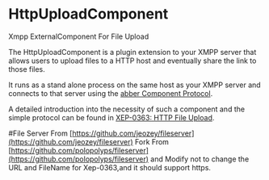 # HttpUploadComponent
Xmpp ExternalComponent For File Upload


The HttpUploadComponent is a plugin extension to your XMPP server that allows users to upload files to a HTTP host and eventually share the link to those files.

It runs as a stand alone process on the same host as your XMPP server and connects to that server using the [abber Component Protocol](http://xmpp.org/extensions/xep-0114.html).

A detailed introduction into the necessity of such a component and the simple protocol can be found in [XEP-0363: HTTP File Upload](http://xmpp.org/extensions/xep-0363.html).

#File Server
From [https://github.com/jeozey/fileserver](https://github.com/jeozey/fileserver)
Fork From [https://github.com/polopolyps/fileserver](https://github.com/polopolyps/fileserver) and Modify not to change the URL and FileName for Xep-0363,and it should support https.
